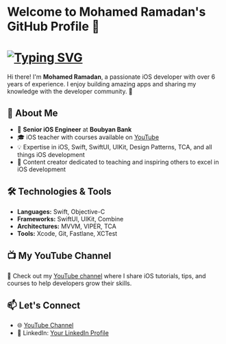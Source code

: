 # Welcome to Mohamed Ramadan's GitHub Profile 👋
# <a href="#"><img src="https://readme-typing-svg.herokuapp.com?font=Fira+Code&size=35&duration=2000&pause=500&color=F75C7E&background=FFFFFF00&width=435&lines=Mohamed+Ramadan;Senior+iOS+Engineer;SwiftUI+Expert" alt="Typing SVG"></a>

Hi there! I'm **Mohamed Ramadan**, a passionate iOS developer with over 6 years of experience. I enjoy building amazing apps and sharing my knowledge with the developer community. 🚀

## 🌟 About Me
- 💼 **Senior iOS Engineer** at **Boubyan Bank**
- 🎓 iOS teacher with courses available on [YouTube](https://www.youtube.com/@MohamedRamadanHussien)
- 💡 Expertise in iOS, Swift, SwiftUI, UIKit, Design Patterns, TCA, and all things iOS development
- 🎥 Content creator dedicated to teaching and inspiring others to excel in iOS development

## 🛠️ Technologies & Tools
- **Languages:** Swift, Objective-C
- **Frameworks:** SwiftUI, UIKit, Combine
- **Architectures:** MVVM, VIPER, TCA
- **Tools:** Xcode, Git, Fastlane, XCTest

## 📺 My YouTube Channel
📌 Check out my [YouTube channel](https://www.youtube.com/@MohamedRamadanHussien) where I share iOS tutorials, tips, and courses to help developers grow their skills.


## 📫 Let's Connect
- 🌐 [YouTube Channel](https://www.youtube.com/@MohamedRamadanHussien)
- 💼 LinkedIn: [Your LinkedIn Profile](https://www.linkedin.com/in/muhammed-ramdan/)

